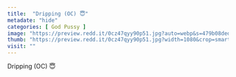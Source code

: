 ```yaml
---
title:  "Dripping (OC) 😇"
metadate: "hide"
categories: [ God Pussy ]
image: "https://preview.redd.it/0cz47qyy90p51.jpg?auto=webp&s=479b08ded89824ace46fffb21f62a3bad1d384f7"
thumb: "https://preview.redd.it/0cz47qyy90p51.jpg?width=1080&crop=smart&auto=webp&s=425353a23f19f472ecc34575a601c6f9df7a7fff"
visit: ""
---
```

Dripping (OC) 😇

